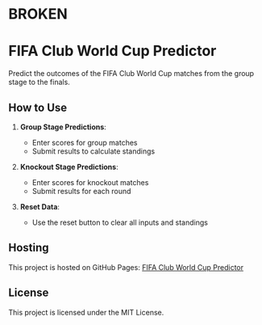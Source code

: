 # BROKEN
# FIFA Club World Cup Predictor

Predict the outcomes of the FIFA Club World Cup matches from the group stage to the finals.

## How to Use

1. **Group Stage Predictions**: 
   - Enter scores for group matches
   - Submit results to calculate standings

2. **Knockout Stage Predictions**: 
   - Enter scores for knockout matches
   - Submit results for each round

3. **Reset Data**:
   - Use the reset button to clear all inputs and standings

## Hosting

This project is hosted on GitHub Pages: [FIFA Club World Cup Predictor](https://apex4710.github.io/club-world-cup-predictor/)

## License

This project is licensed under the MIT License.
